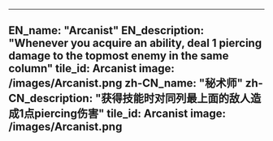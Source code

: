 ---

EN_name: "Arcanist"
EN_description: "Whenever you acquire an ability, deal 1 piercing damage to the topmost enemy in the same column"
tile_id: Arcanist
image: /images/Arcanist.png
zh-CN_name: "秘术师"
zh-CN_description: "获得技能时对同列最上面的敌人造成1点piercing伤害"
tile_id: Arcanist
image: /images/Arcanist.png
---